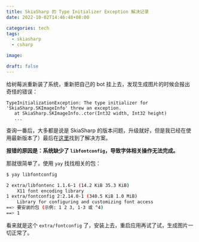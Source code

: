 ```yaml
---
title: SkiaSharp 的 Type Initializer Exception 解决记录
date: 2022-10-02T14:46:48+08:00

categories: tech
tags:
  - skiasharp
  - csharp

image:

draft: false
---
```


给树莓派重新装了系统，重新把自己的 bot 挂上去，发现生成图片的时候会报出奇怪的错误：

```
TypeInitializationException: The type initializer for 'SkiaSharp.SKImageInfo' threw an exception.
   at SkiaSharp.SKImageInfo..ctor(Int32 width, Int32 height)
   ...
```

查询一番后，大多都是说是 SkiaSharp 的版本问题，升级就好，但是我已经在使用最新版本了）最后在[这里](https://github.com/mono/SkiaSharp/issues/964#issuecomment-541399218)找到了解决方案。

**报错的原因是：系统缺少了 `libfontconfig`，导致字体相关操作无法完成。**

那就很简单了，使用 `yay` 找找相关的包：

```bash
$ yay libfontconfig

2 extra/libfontenc 1.1.6-1 (14.2 KiB 35.3 KiB)
    X11 font encoding library
1 extra/fontconfig 2:2.14.0-1 (340.5 KiB 1.0 MiB)
    Library for configuring and customizing font access
==> 要安装的包 (示例: 1 2 3, 1-3 或 ^4)
==> 1
```

看来就是这个 `extra/fontconfig` 了，安装上去，重启应用再试了试，生成图片一切正常了。
